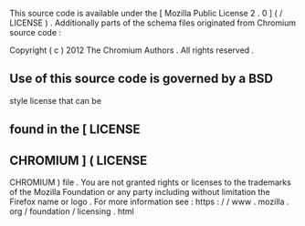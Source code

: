 This
source
code
is
available
under
the
[
Mozilla
Public
License
2
.
0
]
(
/
LICENSE
)
.
Additionally
parts
of
the
schema
files
originated
from
Chromium
source
code
:
>
Copyright
(
c
)
2012
The
Chromium
Authors
.
All
rights
reserved
.
>
Use
of
this
source
code
is
governed
by
a
BSD
-
style
license
that
can
be
>
found
in
the
[
LICENSE
-
CHROMIUM
]
(
LICENSE
-
CHROMIUM
)
file
.
You
are
not
granted
rights
or
licenses
to
the
trademarks
of
the
Mozilla
Foundation
or
any
party
including
without
limitation
the
Firefox
name
or
logo
.
For
more
information
see
:
https
:
/
/
www
.
mozilla
.
org
/
foundation
/
licensing
.
html
